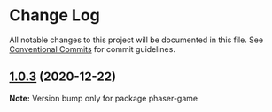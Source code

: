 # Change Log

All notable changes to this project will be documented in this file.
See [Conventional Commits](https://conventionalcommits.org) for commit guidelines.

## [1.0.3](https://github.com/kkortes/quickstart/compare/v1.0.2...v1.0.3) (2020-12-22)

**Note:** Version bump only for package phaser-game
